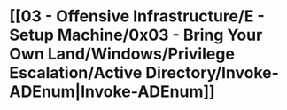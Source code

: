# [[03 - Offensive Infrastructure/E - Setup Machine/0x03 - Bring Your Own Land/Windows/Privilege Escalation/Active Directory/Invoke-ADEnum|Invoke-ADEnum]]

```

```
